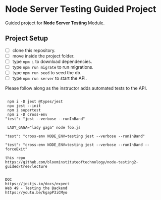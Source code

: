 # Node Server Testing Guided Project

Guided project for **Node Server Testing** Module.

## Project Setup

- [ ] clone this repository.
- [ ] move inside the project folder.
- [ ] type `npm i` to download dependencies.
- [ ] type `npm run migrate` to run migrations.
- [ ] type `npm run seed` to seed the db.
- [ ] type `npm run server` to start the API.

Please follow along as the instructor adds automated tests to the API.


```

 npm i -D jest @types/jest
 npx jest --init
 npm i supertest
 npm i -D cross-env 
"test": "jest --verbose --runInBand"

 LADY_GAGA="lady gaga" node foo.js

"test": "cross-env NODE_ENV=testing jest --verbose --runInBand"

"test": "cross-env NODE_ENV=testing jest --verbose --runInBand --forceExit"

this repo 
https://github.com/bloominstituteoftechnology/node-testing2-guided/tree/lecture


DOC
https://jestjs.io/docs/expect
Web 49 - Testing the Backend 
https://youtu.be/kgapP3iCMyo

```